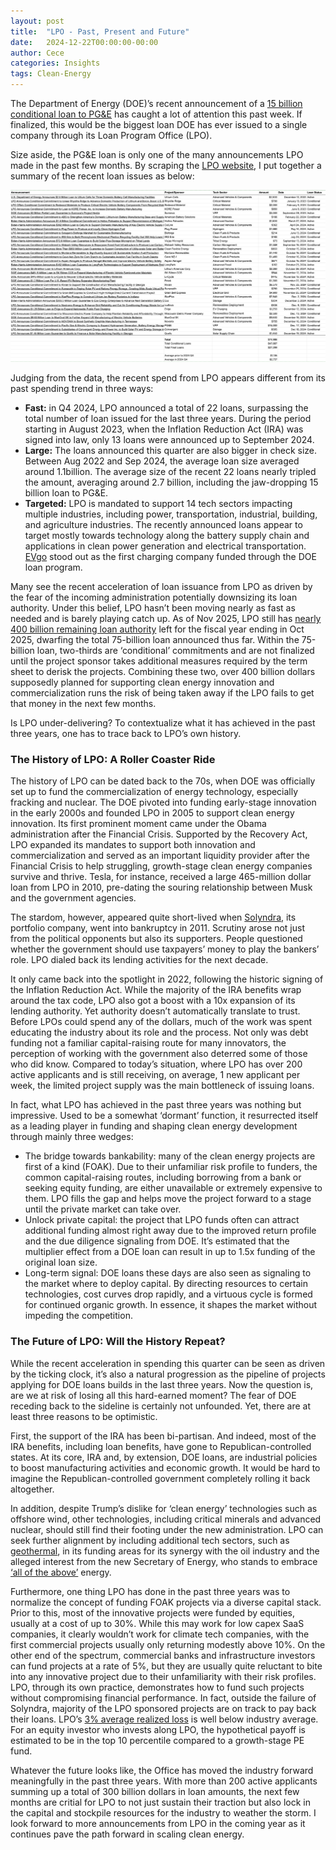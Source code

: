 ```yaml
---
layout: post
title:  "LPO - Past, Present and Future"
date:   2024-12-22T00:00:00-00:00
author: Cece
categories: Insights
tags: Clean-Energy
---
```


The Department of Energy (DOE)’s recent announcement of a [15 billion conditional loan to PG&E](https://www.utilitydive.com/news/pacific-gas-electric-pge-gets-15b-doe-loan-program-office-hydropower-battery-transmission/735947/) has caught a lot of attention this past week. If finalized, this would be the biggest loan DOE has ever issued to a single company through its Loan Program Office (LPO).

Size aside, the PG&E loan is only one of the many announcements LPO made in the past few months. By scraping the [LPO website](https://www.energy.gov/lpo/listings/projects), I put together a summary of the recent loan issues as below:

![LPO_loan_summary](/assets/post_images/20241222_LPO.png)

Judging from the data, the recent spend from LPO appears different from its past spending trend in three ways:

- **Fast:** in Q4 2024, LPO announced a total of 22 loans, surpassing the total number of loan issued for the last three years. During the period starting in August 2023, when the Inflation Reduction Act (IRA) was signed into law, only 13 loans were announced up to September 2024.
- **Large:** The loans announced this quarter are also bigger in check size. Between Aug 2022 and Sep 2024, the average loan size averaged around 1.1billion. The average size of the recent 22 loans nearly tripled the amount, averaging around 2.7 billion, including the jaw-dropping 15 billion loan to PG&E.
- **Targeted:** LPO is mandated to support 14 tech sectors impacting multiple industries, including power, transportation, industrial, building, and agriculture industries. The recently announced loans appear to target mostly towards technology along the battery supply chain and applications in clean power generation and electrical transportation. [EVgo](https://www.evgo.com/press-release/evgo-receives-conditional-commitment-doe/) stood out as the first charging company funded through the DOE loan program.

Many see the recent acceleration of loan issuance from LPO as driven by the fear of the incoming administration potentially downsizing its loan authority. Under this belief, LPO hasn’t been moving nearly as fast as needed and is barely playing catch up. As of Nov 2025, LPO still has [nearly 400 billion remaining loan authority](https://www.energy.gov/lpo/articles/updates-estimated-remaining-loan-authority-lpo-programs) left for the fiscal year ending in Oct 2025, dwarfing the total 75-billion loan announced thus far. Within the 75-billion loan, two-thirds are ‘conditional’ commitments and are not finalized until the project sponsor takes additional measures required by the term sheet to derisk the projects. Combining these two, over 400 billion dollars supposedly planned for supporting clean energy innovation and commercialization runs the risk of being taken away if the LPO fails to get that money in the next few months. 

Is LPO under-delivering? To contextualize what it has achieved in the past three years, one has to trace back to LPO’s own history.

### The History of LPO: A Roller Coaster Ride

The history of LPO can be dated back to the 70s, when DOE was officially set up to fund the commercialization of energy technology, especially fracking and nuclear. The DOE pivoted into funding early-stage innovation in the early 2000s and founded LPO in 2005 to support clean energy innovation. Its first prominent moment came under the Obama administration after the Financial Crisis. Supported by the Recovery Act, LPO expanded its mandates to support both innovation and commercialization and served as an important liquidity provider after the Financial Crisis to help struggling, growth-stage clean energy companies survive and thrive. Tesla, for instance, received a large 465-million dollar loan from LPO in 2010, pre-dating the souring relationship between Musk and the government agencies. 

The stardom, however, appeared quite short-lived when [Solyndra](https://www.washingtonpost.com/politics/specialreports/solyndra-scandal/), its portfolio company, went into bankruptcy in 2011. Scrutiny arose not just from the political opponents but also its supporters. People questioned whether the government should use taxpayers’ money to play the bankers’ role. LPO dialed back its lending activities for the next decade.

It only came back into the spotlight in 2022, following the historic signing of the Inflation Reduction Act. While the majority of the IRA benefits wrap around the tax code, LPO also got a boost with a 10x expansion of its lending authority. Yet authority doesn’t automatically translate to trust. Before LPOs could spend any of the dollars, much of the work was spent educating the industry about its role and the process. Not only was debt funding not a familiar capital-raising route for many innovators, the perception of working with the government also deterred some of those who did know. Compared to today’s situation, where LPO has over 200 active applicants and is still receiving, on average, 1 new applicant per week, the limited project supply was the main bottleneck of issuing loans.

In fact, what LPO has achieved in the past three years was nothing but impressive. Used to be a somewhat ‘dormant’ function, it resurrected itself as a leading player in funding and shaping clean energy development through mainly three wedges:

- The bridge towards bankability: many of the clean energy projects are first of a kind (FOAK). Due to their unfamiliar risk profile to funders, the common capital-raising routes, including borrowing from a bank or seeking equity funding, are either unavailable or extremely expensive to them. LPO fills the gap and helps move the project forward to a stage until the private market can take over.
- Unlock private capital: the project that LPO funds often can attract additional funding almost right away due to the improved return profile and the due diligence signaling from DOE. It’s estimated that the multiplier effect from a DOE loan can result in up to 1.5x funding of the original loan size.
- Long-term signal: DOE loans these days are also seen as signaling to the market where to deploy capital. By directing resources to certain technologies, cost curves drop rapidly, and a virtuous cycle is formed for continued organic growth. In essence, it shapes the market without impeding the competition.

### The Future of LPO: Will the History Repeat?

While the recent acceleration in spending this quarter can be seen as driven by the ticking clock, it’s also a natural progression as the pipeline of projects applying for DOE loans builds in the last three years. Now the question is, are we at risk of losing all this hard-earned moment? The fear of DOE receding back to the sideline is certainly not unfounded. Yet, there are at least three reasons to be optimistic.

First, the support of the IRA has been bi-partisan. And indeed, most of the IRA benefits, including loan benefits, have gone to Republican-controlled states. At its core, IRA and, by extension, DOE loans, are industrial policies to boost manufacturing activities and economic growth. It would be hard to imagine the Republican-controlled government completely rolling it back altogether.

In addition, despite Trump’s dislike for ‘clean energy’ technologies such as offshore wind, other technologies, including critical minerals and advanced nuclear, should still find their footing under the new administration. LPO can seek further alignment by including additional tech sectors, such as [geothermal](https://www.nytimes.com/2024/12/20/opinion/ezra-klein-podcast-jigar-shah-robinson-meyer.html), in its funding areas for its synergy with the oil industry and the alleged interest from the new Secretary of Energy, who stands to embrace [‘all of the above’](https://www.npr.org/2024/12/09/nx-s1-5220305/trump-energy-policy-oil-renewables) energy.

Furthermore, one thing LPO has done in the past three years was to normalize the concept of funding FOAK projects via a diverse capital stack. Prior to this, most of the innovative projects were funded by equities, usually at a cost of up to 30%. While this may work for low capex SaaS companies, it clearly wouldn’t work for climate tech companies, with the first commercial projects usually only returning modestly above 10%. On the other end of the spectrum, commercial banks and infrastructure investors can fund projects at a rate of 5%, but they are usually quite reluctant to bite into any innovative project due to their unfamiliarity with their risk profiles. LPO, through its own practice, demonstrates how to fund such projects without compromising financial performance. In fact, outside the failure of Solyndra, majority of the LPO sponsored projects are on track to pay back their loans. LPO’s [3% average realized loss](https://berc.berkeley.edu/news/banking-energy-transition-does-loan-programs-office#:~:text=There%20have%20also%20been%20failures,close%20to%20most%20commercial%20banks.) is well below industry average. For an equity investor who invests along LPO, the hypothetical payoff is estimated to be in the top 10 percentile compared to a growth-stage PE fund. 



Whatever the future looks like, the Office has moved the industry forward meaningfully in the past three years. With more than 200 active applicants summing up a total of 300 billion dollars in loan amounts, the next few months are critial for LPO to not just sustain their traction but also lock in the capital and stockpile resources for the industry to weather the storm. I look forward to more announcements from LPO in the coming year as it continues pave the path forward in scaling clean energy.